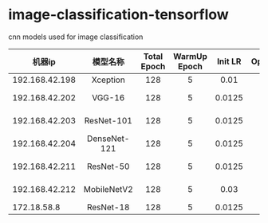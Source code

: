 # image-classification-tensorflow
cnn models used for image classification


|  机器ip   | 模型名称  |  Total Epoch   | WarmUp Epoch  |  Init LR   | Optimizer  |  Eval Stat/Epoch |
|  ----  | :----:  |  :----:  | :----:  |  :----:  | :----:  |  :----:  |
| 192.168.42.198 | Xception | 128 | 5 | 0.01 | SGD | None |
| 192.168.42.202 | VGG-16 | 128 | 5 | 0.0125 | SGD | 0.52722 / 4 |
| 192.168.42.203 | ResNet-101 | 128 | 5 | 0.0125 | SGD | 0.52719 / 4 |
| 192.168.42.204 | DenseNet-121 | 128 | 5 | 0.0125 | SGD | 0.59280 / 8 |
| 192.168.42.211 | ResNet-50 | 128 | 5 | 0.0125 | SGD | 0.54747 / 8 |
| 192.168.42.212 | MobileNetV2 | 128 | 5 | 0.03 | SGD | 0.56913 / 8 |
| 172.18.58.8 | ResNet-18 | 128 | 5 | 0.0125 | SGD | None |